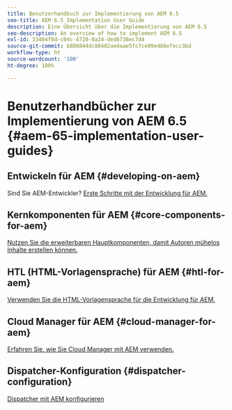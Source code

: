 ```yaml
---
title: Benutzerhandbuch zur Implementierung von AEM 6.5
seo-title: AEM 6.5 Implementation User Guide
description: Eine Übersicht über die Implementierung von AEM 6.5
seo-description: An overview of how to implement AEM 6.5
exl-id: 33404f0d-c04c-4720-8a24-ded6738ec7d4
source-git-commit: b886844dc80482ae4aae5fc7ce09e466efecc3bd
workflow-type: ht
source-wordcount: '100'
ht-degree: 100%

---
```


# Benutzerhandbücher zur Implementierung von AEM 6.5 {#aem-65-implementation-user-guides}

## Entwickeln für AEM {#developing-on-aem}

Sind Sie AEM-Entwickler? [Erste Schritte mit der Entwicklung für AEM.](/help/sites-developing/home.md)

## Kernkomponenten für AEM {#core-components-for-aem}

[Nutzen Sie die erweiterbaren Hauptkomponenten, damit Autoren mühelos Inhalte erstellen können.](https://experienceleague.adobe.com/docs/experience-manager-core-components/using/introduction.html?lang=de)

## HTL (HTML-Vorlagensprache) für AEM {#htl-for-aem}

[Verwenden Sie die HTML-Vorlagensprache für die Entwicklung für AEM.](https://experienceleague.adobe.com/docs/experience-manager-htl/content/overview.html?lang=de)

## Cloud Manager für AEM {#cloud-manager-for-aem}

[Erfahren Sie, wie Sie Cloud Manager mit AEM verwenden.](https://experienceleague.adobe.com/docs/experience-manager-cloud-manager/content/introduction.html?lang=de)

## Dispatcher-Konfiguration {#dispatcher-configuration}

[Dispatcher mit AEM konfigurieren](https://experienceleague.adobe.com/docs/experience-manager-dispatcher/using/dispatcher.html?lang=de)
